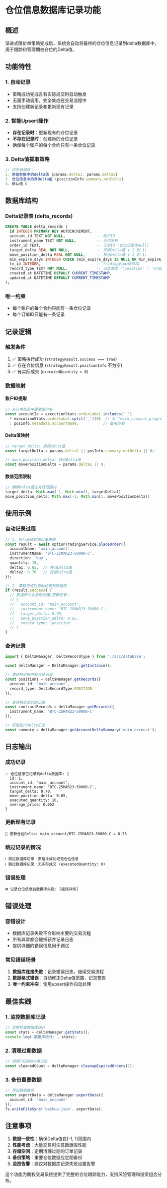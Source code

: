 # 仓位信息数据库记录功能

## 概述

渐进式限价单策略完成后，系统会自动将最终的仓位信息记录到delta数据库中，用于跟踪和管理期权仓位的Delta值。

## 功能特性

### 1. 自动记录
- 策略成功完成且有实际成交时自动触发
- 无需手动调用，完全集成在交易流程中
- 支持创建新记录和更新现有记录

### 2. 智能Upsert操作
- **存在记录时**：更新现有的仓位记录
- **不存在记录时**：创建新的仓位记录
- 确保每个账户的每个合约只有一条仓位记录

### 3. Delta值提取策略
```typescript
// 优先级顺序：
1. 原始参数中的delta值 (params.delta1, params.delta2)
2. 仓位信息中的净Delta值 (positionInfo.summary.netDelta)
3. 默认值 0
```

## 数据库结构

### Delta记录表 (delta_records)
```sql
CREATE TABLE delta_records (
  id INTEGER PRIMARY KEY AUTOINCREMENT,
  account_id TEXT NOT NULL,              -- 账户ID
  instrument_name TEXT NOT NULL,         -- 合约名称
  order_id TEXT,                         -- 订单ID (仓位记录为null)
  target_delta REAL NOT NULL,            -- 目标Delta值 (-1 到 1)
  move_position_delta REAL NOT NULL,     -- 移仓Delta值 (-1 到 1)
  min_expire_days INTEGER CHECK (min_expire_days IS NULL OR min_expire_days > 0), -- 最小到期天数 (大于0的整数，可为null)
  tv_id INTEGER,                         -- TradingView信号ID
  record_type TEXT NOT NULL,             -- 记录类型 ('position' | 'order')
  created_at DATETIME DEFAULT CURRENT_TIMESTAMP,
  updated_at DATETIME DEFAULT CURRENT_TIMESTAMP
);
```

### 唯一约束
- 每个账户的每个合约只能有一条仓位记录
- 每个订单ID只能有一条记录

## 记录逻辑

### 触发条件
1. ✅ 策略执行成功 (`strategyResult.success === true`)
2. ✅ 存在仓位信息 (`strategyResult.positionInfo` 不为空)
3. ✅ 有实际成交 (`executedQuantity > 0`)

### 数据映射

#### 账户ID提取
```typescript
// 从订单标签中提取账户名
const accountId = executionStats.orderLabel.includes('_') 
  ? executionStats.orderLabel.split('_')[0]  // 从 "main_account_progressive_..." 提取 "main"
  : posInfo.metadata.accountName;           // 备用方案
```

#### Delta值映射
```typescript
// target_delta: 目标Delta值
const targetDelta = params.delta2 || posInfo.summary.netDelta || 0;

// move_position_delta: 移仓Delta值  
const movePositionDelta = params.delta1 || 0;
```

#### 数值范围限制
```typescript
// 确保Delta值在有效范围内
target_delta: Math.max(-1, Math.min(1, targetDelta))
move_position_delta: Math.max(-1, Math.min(1, movePositionDelta))
```

## 使用示例

### 自动记录过程
```typescript
// 1. 执行渐进式限价单策略
const result = await optionTradingService.placeOrder({
  accountName: 'main_account',
  instrumentName: 'BTC-25MAR23-50000-C',
  direction: 'buy',
  quantity: 10,
  delta1: 0.65,  // 移仓Delta值
  delta2: 0.70   // 目标Delta值
});

// 2. 策略完成后自动记录到数据库
if (result.success) {
  // 数据库中会自动创建/更新记录：
  // {
  //   account_id: 'main_account',
  //   instrument_name: 'BTC-25MAR23-50000-C',
  //   target_delta: 0.70,
  //   move_position_delta: 0.65,
  //   record_type: 'position'
  // }
}
```

### 查询记录
```typescript
import { DeltaManager, DeltaRecordType } from './src/database';

const deltaManager = DeltaManager.getInstance();

// 查询特定账户的仓位记录
const positions = deltaManager.getRecords({
  account_id: 'main_account',
  record_type: DeltaRecordType.POSITION
});

// 查询特定合约的记录
const contractRecords = deltaManager.getRecords({
  instrument_name: 'BTC-25MAR23-50000-C'
});

// 获取账户Delta汇总
const summary = deltaManager.getAccountDeltaSummary('main_account');
```

## 日志输出

### 成功记录
```
✅ 仓位信息已记录到delta数据库: {
  id: 1,
  account_id: 'main_account',
  instrument_name: 'BTC-25MAR23-50000-C',
  target_delta: 0.70,
  move_position_delta: 0.65,
  executed_quantity: 10,
  average_price: 0.052
}
```

### 更新现有记录
```
🔄 更新仓位Delta: main_account/BTC-25MAR23-50000-C = 0.75
```

### 跳过记录的情况
```
ℹ️ 跳过数据库记录：策略未成功或无仓位信息
ℹ️ 跳过数据库记录：无实际成交 (executedQuantity: 0)
```

### 错误处理
```
❌ 记录仓位信息到数据库失败: [错误详情]
```

## 错误处理

### 容错设计
- 数据库记录失败不会影响主要的交易流程
- 所有异常都会被捕获并记录日志
- 提供详细的错误信息用于调试

### 常见错误场景
1. **数据库连接失败**：记录错误日志，继续交易流程
2. **数据格式错误**：自动修正Delta值范围，记录警告
3. **唯一约束冲突**：使用upsert操作自动处理

## 最佳实践

### 1. 监控数据库记录
```typescript
// 定期检查数据库统计
const stats = deltaManager.getStats();
console.log('数据库统计:', stats);
```

### 2. 清理过期数据
```typescript
// 清理7天前的订单记录
const cleanedCount = deltaManager.cleanupExpiredOrders(7);
```

### 3. 备份重要数据
```typescript
// 导出数据备份
const exportData = deltaManager.exportData({
  account_id: 'main_account'
});
fs.writeFileSync('backup.json', exportData);
```

## 注意事项

1. **数据一致性**：确保Delta值在[-1, 1]范围内
2. **性能考虑**：大量交易时注意数据库性能
3. **存储空间**：定期清理过期的订单记录
4. **备份策略**：重要仓位数据应定期备份
5. **监控告警**：建议对数据库记录失败设置告警

这个功能为期权交易系统提供了完整的仓位跟踪能力，支持风险管理和投资组合分析。
